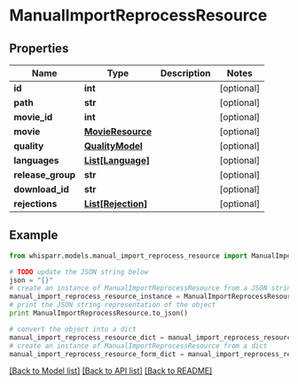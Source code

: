 # ManualImportReprocessResource


## Properties
Name | Type | Description | Notes
------------ | ------------- | ------------- | -------------
**id** | **int** |  | [optional] 
**path** | **str** |  | [optional] 
**movie_id** | **int** |  | [optional] 
**movie** | [**MovieResource**](MovieResource.md) |  | [optional] 
**quality** | [**QualityModel**](QualityModel.md) |  | [optional] 
**languages** | [**List[Language]**](Language.md) |  | [optional] 
**release_group** | **str** |  | [optional] 
**download_id** | **str** |  | [optional] 
**rejections** | [**List[Rejection]**](Rejection.md) |  | [optional] 

## Example

```python
from whisparr.models.manual_import_reprocess_resource import ManualImportReprocessResource

# TODO update the JSON string below
json = "{}"
# create an instance of ManualImportReprocessResource from a JSON string
manual_import_reprocess_resource_instance = ManualImportReprocessResource.from_json(json)
# print the JSON string representation of the object
print ManualImportReprocessResource.to_json()

# convert the object into a dict
manual_import_reprocess_resource_dict = manual_import_reprocess_resource_instance.to_dict()
# create an instance of ManualImportReprocessResource from a dict
manual_import_reprocess_resource_form_dict = manual_import_reprocess_resource.from_dict(manual_import_reprocess_resource_dict)
```
[[Back to Model list]](../README.md#documentation-for-models) [[Back to API list]](../README.md#documentation-for-api-endpoints) [[Back to README]](../README.md)



